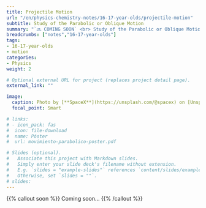 ```yaml
---
title: Projectile Motion
url: "/en/physics-chemistry-notes/16-17-year-olds/projectile-motion"
subtitle: Study of the Parabolic or Oblique Motion
summary: "`🔜 COMING SOON` <br> Study of the Parabolic or Oblique Motion."
breadcrumbs: ["notes","16-17-year-olds"]
tags:
- 16-17-year-olds
- motion
categories:
- Physics
weight: 2

# Optional external URL for project (replaces project detail page).
external_link: ""

image:
  caption: Photo by [**SpaceX**](https://unsplash.com/@spacex) on [Unsplash](https://unsplash.com)
  focal_point: Smart

# links:
# - icon_pack: fas
#  icon: file-download
#  name: Póster
#  url: movimiento-parabolico-poster.pdf  

# Slides (optional).
#   Associate this project with Markdown slides.
#   Simply enter your slide deck's filename without extension.
#   E.g. `slides = "example-slides"` references `content/slides/example-slides.md`.
#   Otherwise, set `slides = ""`.
# slides: 
---
```


{{% callout soon %}}
Coming soon...
{{% /callout %}}
